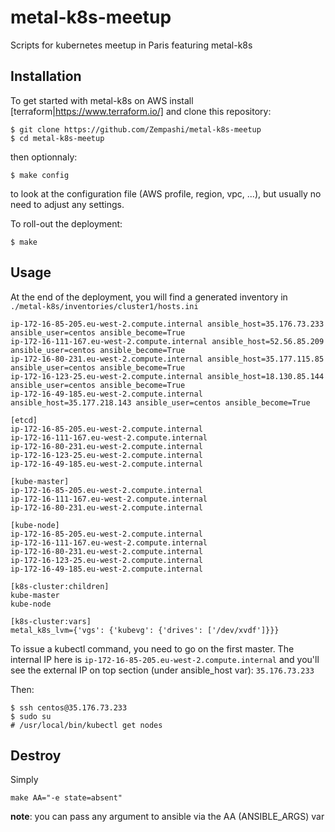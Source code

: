# metal-k8s-meetup
Scripts for kubernetes meetup in Paris featuring metal-k8s


## Installation
To get started with metal-k8s on AWS install [terraform|https://www.terraform.io/] and clone this repository:
```
$ git clone https://github.com/Zempashi/metal-k8s-meetup
$ cd metal-k8s-meetup
```

then optionnaly:
```
$ make config
```
to look at the configuration file (AWS profile, region, vpc, ...), but usually no need to adjust any settings.

To roll-out the deployment:
```
$ make
```

## Usage
At the end of the deployment, you will find a generated inventory in `./metal-k8s/inventories/cluster1/hosts.ini`

```
ip-172-16-85-205.eu-west-2.compute.internal ansible_host=35.176.73.233 ansible_user=centos ansible_become=True
ip-172-16-111-167.eu-west-2.compute.internal ansible_host=52.56.85.209 ansible_user=centos ansible_become=True
ip-172-16-80-231.eu-west-2.compute.internal ansible_host=35.177.115.85 ansible_user=centos ansible_become=True
ip-172-16-123-25.eu-west-2.compute.internal ansible_host=18.130.85.144 ansible_user=centos ansible_become=True
ip-172-16-49-185.eu-west-2.compute.internal ansible_host=35.177.218.143 ansible_user=centos ansible_become=True

[etcd]
ip-172-16-85-205.eu-west-2.compute.internal
ip-172-16-111-167.eu-west-2.compute.internal
ip-172-16-80-231.eu-west-2.compute.internal
ip-172-16-123-25.eu-west-2.compute.internal
ip-172-16-49-185.eu-west-2.compute.internal

[kube-master]
ip-172-16-85-205.eu-west-2.compute.internal
ip-172-16-111-167.eu-west-2.compute.internal
ip-172-16-80-231.eu-west-2.compute.internal

[kube-node]
ip-172-16-85-205.eu-west-2.compute.internal
ip-172-16-111-167.eu-west-2.compute.internal
ip-172-16-80-231.eu-west-2.compute.internal
ip-172-16-123-25.eu-west-2.compute.internal
ip-172-16-49-185.eu-west-2.compute.internal

[k8s-cluster:children]
kube-master
kube-node

[k8s-cluster:vars]
metal_k8s_lvm={'vgs': {'kubevg': {'drives': ['/dev/xvdf']}}}
```

To issue a kubectl command, you need to go on the first master. The internal IP here is `ip-172-16-85-205.eu-west-2.compute.internal`
and you'll see the external IP on top section (under ansible_host var): `35.176.73.233`

Then:
```
$ ssh centos@35.176.73.233
$ sudo su
# /usr/local/bin/kubectl get nodes
```

## Destroy
Simply
```
make AA="-e state=absent"
```

**note**: you can pass any argument to ansible via the AA (ANSIBLE_ARGS) var

